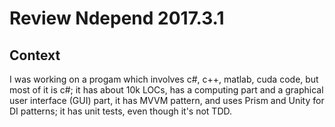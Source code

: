 # Review Ndepend 2017.3.1

## Context

I was working on a progam which involves c#, c++, matlab, cuda code, but most of it is c#; it has about 10k LOCs, has a computing part and a graphical user interface (GUI) part, it has MVVM pattern, and uses Prism and Unity for DI patterns; it has unit tests, even though it's not TDD.